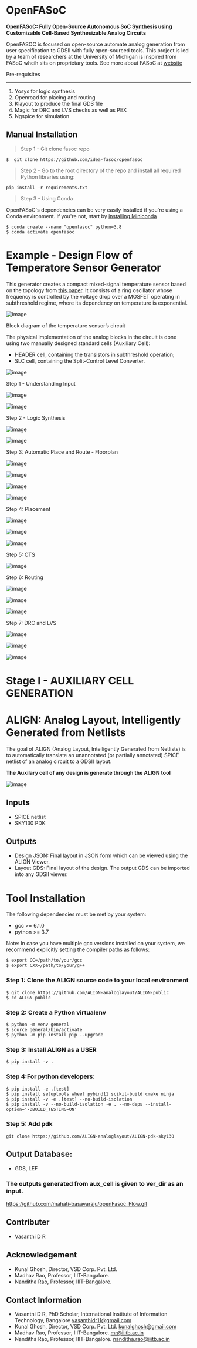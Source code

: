 # OpenFASoC

**OpenFASoC: Fully Open-Source Autonomous SoC Synthesis using Customizable Cell-Based Synthesizable Analog Circuits**

OpenFASOC is focused on open-source automate analog generation from user specification to GDSII with fully open-sourced tools.
This project is led by a team of researchers at the University of Michigan is inspired from FASoC whcih sits on proprietary tools. See more about FASoC at [website](https://fasoc.engin.umich.edu)

Pre-requisites
****************

1. Yosys for logic synthesis
2. Openroad for placing and routing
3. Klayout to produce the final GDS file
4. Magic for DRC and LVS checks as well as PEX
5. Ngspice for simulation

## Manual Installation

> Step 1 - Git clone fasoc repo

```
$  git clone https://github.com/idea-fasoc/openfasoc  
```

> Step 2 - Go to the root directory of the repo and install all required Python libraries using:

```
pip install -r requirements.txt  
```

> Step 3 - Using Conda

OpenFASoC's dependencies can be very easily installed if you're using a Conda environment. If you're not, start by [installing Miniconda](https://docs.conda.io/projects/conda/en/latest/user-guide/install/linux.html)

```
$ conda create --name "openfasoc" python=3.8  
$ conda activate openfasoc  
```

# Example - Design Flow of Temperatore Sensor Generator

This generator creates a compact mixed-signal temperature sensor based on the topology from [this paper](https://ieeexplore.ieee.org/document/9816083). It consists of a ring oscillator whose frequency is controlled by the voltage drop over a MOSFET operating in subthreshold regime, where its dependency on temperature is exponential.

![image](https://user-images.githubusercontent.com/67214592/206749704-9e007c56-7f9a-4f43-9a9a-00df8e8d6a34.png)

  Block diagram of the temperature sensor’s circuit

The physical implementation of the analog blocks in the circuit is done using two manually designed standard cells (Auxiliary Cell):

* HEADER cell, containing the transistors in subthreshold operation;
* SLC cell, containing the Split-Control Level Converter.

![image](https://user-images.githubusercontent.com/67214592/206750794-8dac8329-4d50-48f4-aea0-58c8cc5a5804.png)

Step 1 - Understanding Input

![image](https://user-images.githubusercontent.com/67214592/206842807-611c2d3d-b86c-4b49-8f45-5b5b9a21ac5f.png)

![image](https://user-images.githubusercontent.com/67214592/206842888-bf185015-b080-493e-9a70-b97964ce95f9.png)

Step 2 - Logic Synthesis

![image](https://user-images.githubusercontent.com/67214592/206842918-290e54aa-e639-45cc-bc36-8cf998674883.png)

![image](https://user-images.githubusercontent.com/67214592/206843915-d6bf5bcf-2619-419a-9dca-a466f37ac443.png)

Step 3: Automatic Place and Route - Floorplan

![image](https://user-images.githubusercontent.com/67214592/206843093-7e9f3cd4-c0d6-48f0-b647-fd1bff389223.png)

![image](https://user-images.githubusercontent.com/67214592/206843964-31490288-97be-4717-a41e-d18b66ede239.png)

![image](https://user-images.githubusercontent.com/67214592/206843977-a54586b0-c2e5-4d26-a2f3-227ddda2e427.png)

![image](https://user-images.githubusercontent.com/67214592/206843990-02e37d57-37db-476a-999d-fd90dbeaa4fd.png)

Step 4: Placement

![image](https://user-images.githubusercontent.com/67214592/206843156-492a899a-f2d2-4c37-815a-9b752e09c140.png)

![image](https://user-images.githubusercontent.com/67214592/206844048-f6bf532f-3f48-43b3-91ba-c8ad82e651d8.png)

![image](https://user-images.githubusercontent.com/67214592/206844055-6f0cecee-aa31-4746-a856-407e47c78469.png)

Step 5: CTS

![image](https://user-images.githubusercontent.com/67214592/206843168-a03df1dc-e6cc-4c8f-b9ff-a6f5edb1145f.png)

Step 6: Routing

![image](https://user-images.githubusercontent.com/67214592/206843179-0f20b92c-fb8b-450b-be18-8efae35f2a48.png)

![image](https://user-images.githubusercontent.com/67214592/206844281-cd562a32-4044-44f4-bcb6-35b4bf357672.png)

![image](https://user-images.githubusercontent.com/67214592/206844365-b987a8ee-3d66-4140-9294-f5dfe2adee38.png)

Step 7: DRC and LVS

![image](https://user-images.githubusercontent.com/67214592/206843191-5f0a5d32-2b88-4d9d-a173-f611938938ac.png)

![image](https://user-images.githubusercontent.com/67214592/206843201-5e1b0cb9-5a71-4ce9-9d01-873f47a20080.png)

![image](https://user-images.githubusercontent.com/67214592/206845588-67cf164d-93ba-48ee-a93c-6ea683550441.png)

# Stage I - AUXILIARY CELL GENERATION

# ALIGN: Analog Layout, Intelligently Generated from Netlists

The goal of ALIGN (Analog Layout, Intelligently Generated from Netlists) is to automatically translate an unannotated (or partially annotated) SPICE netlist of an analog circuit to a GDSII layout.

**The Auxilary cell of any design is generate through the ALIGN tool**

![image](https://user-images.githubusercontent.com/67214592/201029622-8a8e54db-fd87-4f43-8a7b-5596a1145e4f.png)

## Inputs

* SPICE netlist   
* SKY130 PDK

## Outputs

* Design JSON: Final layout in JSON form which can be viewed using the ALIGN Viewer.  
* Layout GDS: Final layout of the design. The output GDS can be imported into any GDSII viewer.

# Tool Installation

The following dependencies must be met by your system:
  * gcc >= 6.1.0  
  * python >= 3.7
  
Note: In case you have multiple gcc versions installed on your system, we recommend explicitly setting the compiler paths as follows:
```console
$ export CC=/path/to/your/gcc
$ export CXX=/path/to/your/g++
```

### Step 1: Clone the ALIGN source code to your local environment
```
$ git clone https://github.com/ALIGN-analoglayout/ALIGN-public
$ cd ALIGN-public
```

### Step 2: Create a Python virtualenv
```
$ python -m venv general
$ source general/bin/activate
$ python -m pip install pip --upgrade
```

### Step 3: Install ALIGN as a USER
```
$ pip install -v .
```

### Step 4:For python developers:
```
$ pip install -e .[test]
$ pip install setuptools wheel pybind11 scikit-build cmake ninja  
$ pip install -v -e .[test] --no-build-isolation  
$ pip install -v --no-build-isolation -e . --no-deps --install-option='-DBUILD_TESTING=ON'  
```

### Step 5: Add pdk
```
git clone https://github.com/ALIGN-analoglayout/ALIGN-pdk-sky130  
```


## Output Database:

* GDS, LEF
  
### The outputs generated from aux_cell is given to ver_dir as an input.

https://github.com/mahati-basavaraju/openFasoc_Flow.git

## Contributer

  * Vasanthi D R

## Acknowledgement
  
  * Kunal Ghosh, Director, VSD Corp. Pvt. Ltd.
  * Madhav Rao, Professor, IIIT-Bangalore.
  * Nanditha Rao, Professor, IIIT-Bangalore.

## Contact Information

  * Vasanthi D R, PhD Scholar, International Institute of Information Technology, Bangalore vasanthidr11@gmail.com
  * Kunal Ghosh, Director, VSD Corp. Pvt. Ltd. kunalghosh@gmail.com
  * Madhav Rao, Professor, IIIT-Bangalore. mr@iiitb.ac.in
  * Nanditha Rao, Professor, IIIT-Bangalore. nanditha.rao@iiitb.ac.in
  
